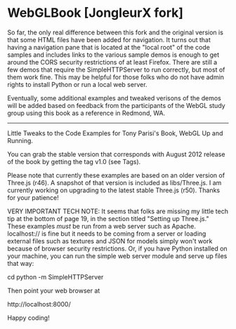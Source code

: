 WebGLBook [JongleurX fork]
==========================

So far, the only real difference between this fork and the original version is that
some HTML files have been added for navigation. It turns out that having a navigation
pane that is located at the "local root" of the code samples and includes links to the
various sample demos is enough to get around the CORS security restrictions of at least
Firefox. There are still a few demos that require the SimpleHTTPServer to run correctly,
but most of them work fine. This may be helpful for those folks who do not have admin
rights to install Python or run a local web server.

Eventually, some additional examples and tweaked verisons of the demos will be added
based on feedback from the participants of the WebGL study group using this book as a
reference in Redmond, WA.

***

Little Tweaks to the Code Examples for Tony Parisi's Book, WebGL Up and Running.

You can grab the stable version that corresponds with August 2012 release of the book by getting the tag v1.0 (see Tags).

Please note that currently these examples are based on an older version of Three.js (r46). A snapshot of that 
version is included as libs/Three.js. I am currently working on upgrading to the latest stable Three.js (r50). Thanks
for your patience!

VERY IMPORTANT TECH NOTE: It seems that folks are missing my little tech tip at the bottom of page 19,
in the section titled "Setting up Three.js." These examples *must* be run from a web server such as 
Apache. localhost:// is fine but it needs to be coming from a server or loading external files such as 
textures and JSON for models simply won't work because of browser security restrictions. Or, if you have
Python installed on your machine, you can run the simple web server module and serve up files that way:

cd <path to the example files>
python -m SimpleHTTPServer

Then point your web browser at

http://localhost:8000/

Happy coding!
